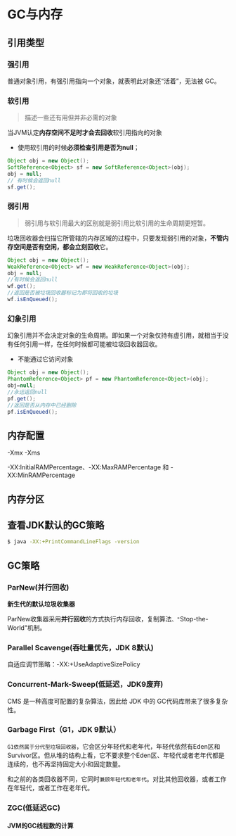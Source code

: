 # GC与内存

## 引用类型

### 强引用

普通对象引用，有强引用指向一个对象，就表明此对象还“活着”，无法被 GC。

### 软引用

> 描述一些还有用但并非必需的对象

当JVM认定**内存空间不足时才会去回收**软引用指向的对象

- 使用软引用的时候**必须检查引用是否为null**；

```java
Object obj = new Object();
SoftReference<Object> sf = new SoftReference<Object>(obj);
obj = null;
// 有时候会返回null
sf.get();　
```

### 弱引用

> 弱引用与软引用最大的区别就是弱引用比软引用的生命周期更短暂。

垃圾回收器会扫描它所管辖的内存区域的过程中，只要发现弱引用的对象，**不管内存空间是否有空闲，都会立刻回收**它。

```java
Object obj = new Object();
WeakReference<Object> wf = new WeakReference<Object>(obj);
obj = null;
//有时候会返回null
wf.get();
//返回是否被垃圾回收器标记为即将回收的垃圾
wf.isEnQueued();
```

### 幻象引用

幻象引用并不会决定对象的生命周期。即如果一个对象仅持有虚引用，就相当于没有任何引用一样，在任何时候都可能被垃圾回收器回收。

- 不能通过它访问对象

```java
Object obj = new Object();
PhantomReference<Object> pf = new PhantomReference<Object>(obj);
obj=null;
//永远返回null
pf.get();
//返回是否从内存中已经删除
pf.isEnQueued();　
```





## 内存配置

-Xmx -Xms

-XX:InitialRAMPercentage、-XX:MaxRAMPercentage 和 -XX:MinRAMPercentage 



## 内存分区



## 查看JDK默认的GC策略

```bash
$ java -XX:+PrintCommandLineFlags -version
```



## GC策略

### ParNew(并行回收)

**新生代的默认垃圾收集器**

ParNew收集器采用**并行回收**的方式执行内存回收，复制算法`、"`Stop-the-World"机制。



### Parallel Scavenge(吞吐量优先，JDK 8默认)

 自适应调节策略：-XX:+UseAdaptiveSizePolicy



### Concurrent-Mark-Sweep(低延迟，JDK9废弃)

 CMS 是一种高度可配置的复杂算法，因此给 JDK 中的 GC代码库带来了很多复杂性。



### Garbage First（G1，JDK 9默认）

`G1依然属于分代型垃圾回收器`，它会区分年轻代和老年代，年轻代依然有Eden区和Survivor区。但从堆的结构上看，它不要求整个Eden区、年轻代或者老年代都是连续的，也不再坚持固定大小和固定数量。

和之前的各类回收器不同，它同时`兼顾年轻代和老年代`。对比其他回收器，或者工作在年轻代，或者工作在老年代。



### ZGC(低延迟GC)



#### JVM的GC线程数的计算



